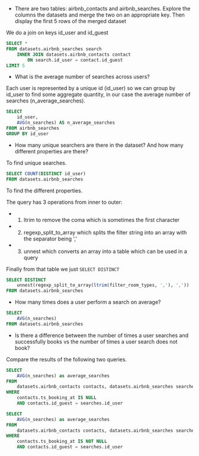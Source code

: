 - There are two tables: airbnb_contacts and airbnb_searches. Explore the columns the datasets and merge the two on an appropriate key. Then display the first 5 rows of the merged dataset

We do a join on keys id_user and id_guest

```sql
SELECT *
FROM datasets.airbnb_searches search 
    INNER JOIN datasets.airbnb_contacts contact 
        ON search.id_user = contact.id_guest
LIMIT 5
```

- What is the average number of searches across users?

Each user is represented by a unique id (id_user) so we can group by id_user to find some
aggregate quantity, in our case the average number of searches (n_average_searches).

```sql
SELECT
    id_user,
    AVG(n_searches) AS n_average_searches
FROM airbnb_searches
GROUP BY id_user
```

- How many unique searchers are there in the dataset? And how many different properties are there?

To find unique searches.

```sql
SELECT COUNT(DISTINCT id_user)
FROM datasets.airbnb_searches
```

To find the different properties.

The query has 3 operations from inner to outer:
* 1. ltrim to remove the coma which is sometimes the first character
* 2. regexp_split_to_array which splits the filter string into an array with the separator being ','
* 3. unnest which converts an array into a table which can be used in a query

Finally from that table we just `SELECT DISTINCT`

```sql
SELECT DISTINCT
    unnest(regexp_split_to_array(ltrim(filter_room_types, ','), ','))
FROM datasets.airbnb_searches
```

- How many times does a user perform a search on average? 

```sql
SELECT 
    AVG(n_searches)
FROM datasets.airbnb_searches
```

- Is there a difference between the number of times a user searches and successfully books vs the number of times a user search does not book?

Compare the results of the following two queries.

```sql
SELECT
    AVG(n_searches) as average_searches
FROM 
    datasets.airbnb_contacts contacts, datasets.airbnb_searches searches
WHERE 
    contacts.ts_booking_at IS NULL
    AND contacts.id_guest = searches.id_user
```

```sql
SELECT
    AVG(n_searches) as average_searches
FROM 
    datasets.airbnb_contacts contacts, datasets.airbnb_searches searches
WHERE 
    contacts.ts_booking_at IS NOT NULL
    AND contacts.id_guest = searches.id_user
```

